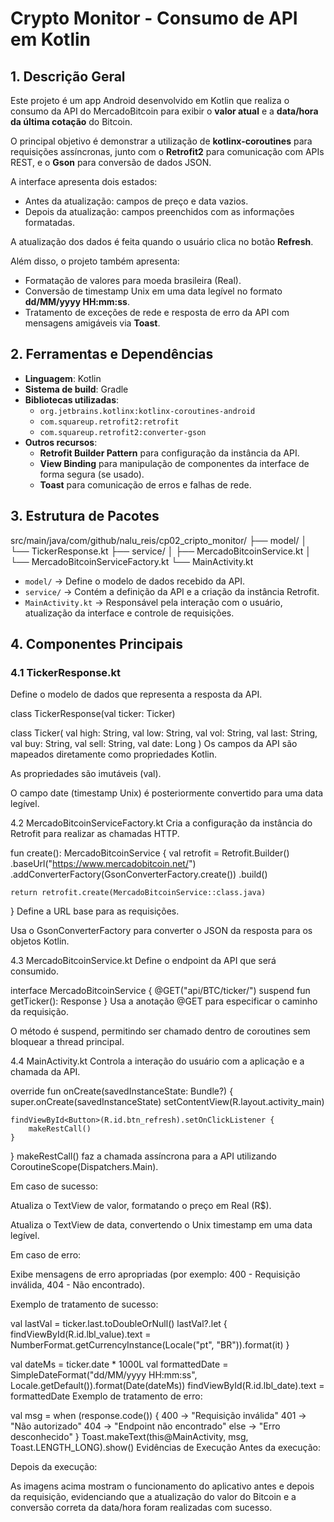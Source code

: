 # Crypto Monitor - Consumo de API em Kotlin

## 1. Descrição Geral
Este projeto é um app Android desenvolvido em Kotlin que realiza o consumo da API do MercadoBitcoin para exibir o **valor atual** e a **data/hora da última cotação** do Bitcoin.

O principal objetivo é demonstrar a utilização de **kotlinx-coroutines** para requisições assíncronas, junto com o **Retrofit2** para comunicação com APIs REST, e o **Gson** para conversão de dados JSON.

A interface apresenta dois estados:
- Antes da atualização: campos de preço e data vazios.
- Depois da atualização: campos preenchidos com as informações formatadas.

A atualização dos dados é feita quando o usuário clica no botão **Refresh**.

Além disso, o projeto também apresenta:
- Formatação de valores para moeda brasileira (Real).
- Conversão de timestamp Unix em uma data legível no formato **dd/MM/yyyy HH:mm:ss**.
- Tratamento de exceções de rede e resposta de erro da API com mensagens amigáveis via **Toast**.

## 2. Ferramentas e Dependências

- **Linguagem**: Kotlin
- **Sistema de build**: Gradle
- **Bibliotecas utilizadas**:
  - `org.jetbrains.kotlinx:kotlinx-coroutines-android`
  - `com.squareup.retrofit2:retrofit`
  - `com.squareup.retrofit2:converter-gson`
- **Outros recursos**:
  - **Retrofit Builder Pattern** para configuração da instância da API.
  - **View Binding** para manipulação de componentes da interface de forma segura (se usado).
  - **Toast** para comunicação de erros e falhas de rede.

## 3. Estrutura de Pacotes

src/main/java/com/github/nalu_reis/cp02_cripto_monitor/ ├── model/ │ └── TickerResponse.kt ├── service/ │ ├── MercadoBitcoinService.kt │ └── MercadoBitcoinServiceFactory.kt └── MainActivity.kt


- `model/` → Define o modelo de dados recebido da API.
- `service/` → Contém a definição da API e a criação da instância Retrofit.
- `MainActivity.kt` → Responsável pela interação com o usuário, atualização da interface e controle de requisições.

## 4. Componentes Principais

### 4.1 TickerResponse.kt
Define o modelo de dados que representa a resposta da API.

class TickerResponse(val ticker: Ticker)

class Ticker(
    val high: String,
    val low: String,
    val vol: String,
    val last: String,
    val buy: String,
    val sell: String,
    val date: Long
)
Os campos da API são mapeados diretamente como propriedades Kotlin.

As propriedades são imutáveis (val).

O campo date (timestamp Unix) é posteriormente convertido para uma data legível.

4.2 MercadoBitcoinServiceFactory.kt
Cria a configuração da instância do Retrofit para realizar as chamadas HTTP.

fun create(): MercadoBitcoinService {
    val retrofit = Retrofit.Builder()
        .baseUrl("https://www.mercadobitcoin.net/")
        .addConverterFactory(GsonConverterFactory.create())
        .build()

    return retrofit.create(MercadoBitcoinService::class.java)
}
Define a URL base para as requisições.

Usa o GsonConverterFactory para converter o JSON da resposta para os objetos Kotlin.

4.3 MercadoBitcoinService.kt
Define o endpoint da API que será consumido.

interface MercadoBitcoinService {
    @GET("api/BTC/ticker/")
    suspend fun getTicker(): Response<TickerResponse>
}
Usa a anotação @GET para especificar o caminho da requisição.

O método é suspend, permitindo ser chamado dentro de coroutines sem bloquear a thread principal.

4.4 MainActivity.kt
Controla a interação do usuário com a aplicação e a chamada da API.

override fun onCreate(savedInstanceState: Bundle?) {
    super.onCreate(savedInstanceState)
    setContentView(R.layout.activity_main)

    findViewById<Button>(R.id.btn_refresh).setOnClickListener {
        makeRestCall()
    }
}
makeRestCall() faz a chamada assíncrona para a API utilizando CoroutineScope(Dispatchers.Main).

Em caso de sucesso:

Atualiza o TextView de valor, formatando o preço em Real (R$).

Atualiza o TextView de data, convertendo o Unix timestamp em uma data legível.

Em caso de erro:

Exibe mensagens de erro apropriadas (por exemplo: 400 - Requisição inválida, 404 - Não encontrado).

Exemplo de tratamento de sucesso:

val lastVal = ticker.last.toDoubleOrNull()
lastVal?.let {
    findViewById<TextView>(R.id.lbl_value).text =
        NumberFormat.getCurrencyInstance(Locale("pt", "BR")).format(it)
}

val dateMs = ticker.date * 1000L
val formattedDate = SimpleDateFormat("dd/MM/yyyy HH:mm:ss", Locale.getDefault()).format(Date(dateMs))
findViewById<TextView>(R.id.lbl_date).text = formattedDate
Exemplo de tratamento de erro:

val msg = when (response.code()) {
    400 -> "Requisição inválida"
    401 -> "Não autorizado"
    404 -> "Endpoint não encontrado"
    else -> "Erro desconhecido"
}
Toast.makeText(this@MainActivity, msg, Toast.LENGTH_LONG).show()
Evidências de Execução
Antes da execução:

Depois da execução:

As imagens acima mostram o funcionamento do aplicativo antes e depois da requisição, evidenciando que a atualização do valor do Bitcoin e a conversão correta da data/hora foram realizadas com sucesso.

